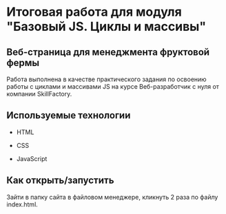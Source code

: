 # Итоговая работа для модуля "Базовый JS. Циклы и массивы"
## Веб-страница для менеджмента фруктовой фермы

Работа выполнена в качестве практического задания по освоению работы с циклами и массивами JS на курсе Веб-разработчик с нуля от компании SkillFactory.

## Используемые технологии

* HTML

* CSS

* JavaScript

## Как открыть/запустить

Зайти в папку сайта в файловом менеджере, кликнуть 2 раза по файлу index.html.
